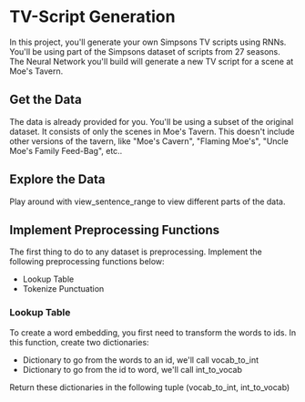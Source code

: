# TV-Script Generation

In this project, you'll generate your own Simpsons TV scripts using RNNs. You'll be using part of the Simpsons dataset of scripts from 27 seasons. The Neural Network you'll build will generate a new TV script for a scene at Moe's Tavern.

## Get the Data

The data is already provided for you. You'll be using a subset of the original dataset. It consists of only the scenes in Moe's Tavern. This doesn't include other versions of the tavern, like "Moe's Cavern", "Flaming Moe's", "Uncle Moe's Family Feed-Bag", etc..

## Explore the Data

Play around with view_sentence_range to view different parts of the data.

## Implement Preprocessing Functions

The first thing to do to any dataset is preprocessing. Implement the following preprocessing functions below:

- Lookup Table
- Tokenize Punctuation

### Lookup Table

To create a word embedding, you first need to transform the words to ids. In this function, create two dictionaries:

- Dictionary to go from the words to an id, we'll call vocab_to_int 
- Dictionary to go from the id to word, we'll call int_to_vocab 

Return these dictionaries in the following tuple (vocab_to_int, int_to_vocab)

